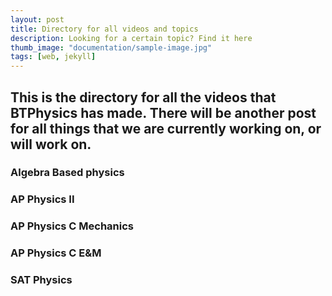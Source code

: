```yaml
---
layout: post
title: Directory for all videos and topics
description: Looking for a certain topic? Find it here
thumb_image: "documentation/sample-image.jpg"
tags: [web, jekyll]
---
```

## This is the directory for all the videos that BTPhysics has made. There will be another post for all things that we are currently working on, or will work on.

### Algebra Based physics

### AP Physics II

### AP Physics C Mechanics

### AP Physics C E&M

### SAT Physics
